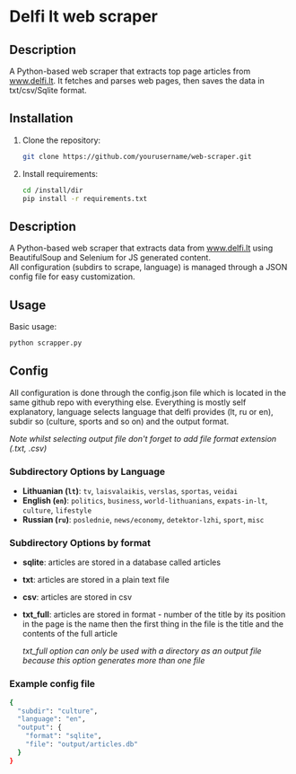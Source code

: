 # Delfi lt web scraper

## Description
A Python-based web scraper that extracts top page articles from www.delfi.lt. It fetches and parses web pages, then saves the data in txt/csv/Sqlite format.

## Installation
1. Clone the repository:
   ```bash
   git clone https://github.com/yourusername/web-scraper.git
2. Install requirements:
   ```bash
   cd /install/dir
   pip install -r requirements.txt

## Description
A Python-based web scraper that extracts data from www.delfi.lt using BeautifulSoup and Selenium for JS generated content.  
All configuration (subdirs to scrape, language) is managed through a JSON config file for easy customization.

## Usage
Basic usage:
```bash
python scrapper.py
```

## Config
All configuration is done through the config.json file which is located in the same github repo with everything else.
Everything is mostly self explanatory, language selects language that delfi provides (lt, ru or en), subdir so (culture, sports and so on) and the output format.

*Note whilst selecting output file don't forget to add file format extension (.txt, .csv)*

### Subdirectory Options by Language
- **Lithuanian (`lt`)**: `tv`, `laisvalaikis`, `verslas`, `sportas`, `veidai`
- **English (`en`)**: `politics`, `business`, `world-lithuanians`, `expats-in-lt`, `culture`, `lifestyle`
- **Russian (`ru`)**: `poslednie`, `news/economy`, `detektor-lzhi`, `sport`, `misc`
### Subdirectory Options by format
- **sqlite**: articles are stored in a database called articles
- **txt**: articles are stored in a plain text file
- **csv**: articles are stored in csv
- **txt_full**: articles are stored in format - number of the title by its position in the page is the name then the first thing in the file is the title and the contents of the full article
  
  *txt_full option can only be used with a directory as an output file because this option generates more than one file*
### Example config file
```bash
{
  "subdir": "culture",
  "language": "en",
  "output": {
    "format": "sqlite",
    "file": "output/articles.db"
  }
}
